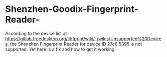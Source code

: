 # Shenzhen-Goodix-Fingerprint-Reader-
According to the device list at https://gitlab.freedesktop.org/libfprint/wiki/-/wikis/Unsupported%20Devices, the Shenzhen Fingerprint Reader for device ID 27c6:5395 is not supported. Yet here is a fix and how to get it working.
